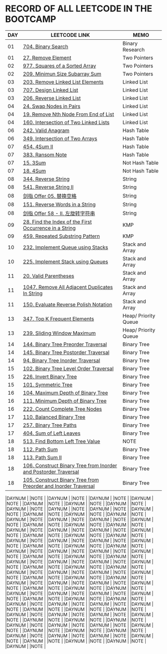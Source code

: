# RECORD OF ALL LEETCODE IN THE BOOTCAMP

| DAY |LEETCODE LINK | MEMO |
|  ----  | ----  | ----  |
|01|[704. Binary Search](https://leetcode.com/problems/binary-search/) |Binary Research |
|01 |[27. Remove Element](https://leetcode.com/problems/remove-element/)|Two Pointers |
|02 | [977. Squares of a Sorted Array](https://leetcode.com/problems/squares-of-a-sorted-array/)  |Two Pointers |
|02 |  [209. Minimun Size Subarray Sum](https://leetcode.com/problems/minimum-size-subarray-sum/submissions/) | Two Pointers |
|03 |  [203. Remove Linked List Elements](https://leetcode.com/problems/remove-linked-list-elements/) |Linked List |
|03 |[707. Design Linked List](https://leetcode.com/problems/design-linked-list/)|Linked List |
|03 |[206. Reverse Linked List](https://leetcode.com/problems/reverse-linked-list/)|Linked List |
|04 |[24. Swap Nodes in Pairs](https://leetcode.com/problems/swap-nodes-in-pairs/)|Linked List |
|04 |[19. Remove Nth Node From End of List](https://leetcode.com/problems/remove-nth-node-from-end-of-list/)|Linked List |
|04 |[160. Intersection of Two Linked Lists](https://leetcode.com/problems/intersection-of-two-linked-lists/)|Linked List |
|06 |[242. Valid Anagram](https://leetcode.com/problems/valid-anagram/)|Hash Table |
|06 |[349. Intersection of Two Arrays](https://leetcode.com/problems/intersection-of-two-arrays/)|Hash Table |
|07 |[454. 4Sum II](https://leetcode.com/problems/4sum-ii/)|Hash Table  |
|07 |[383. Ransom Note](https://leetcode.com/problems/ransom-note/)|Hash Table  |
|07 |[15. 3Sum](https://leetcode.com/problems/3sum/)|Not Hash Table  |
|07 |[18. 4Sum](https://leetcode.com/problems/4sum/)|Not Hash Table |
|08 |[344. Reverse String](https://leetcode.com/problems/reverse-string/description/)|String |
|08 |[541. Reverse String II](https://leetcode.com/problems/reverse-string-ii/)|String |
|08 |[剑指 Offer 05. 替换空格](https://leetcode.cn/problems/ti-huan-kong-ge-lcof/)|String |
|08 |[151. Reverse Words in a String](https://leetcode.com/problems/reverse-words-in-a-string/)|String |
|08 |[剑指 Offer 58 - II. 左旋转字符串](https://leetcode.cn/problems/zuo-xuan-zhuan-zi-fu-chuan-lcof/submissions/)|String |
|09 |[28. Find the Index of the First Occurrence in a String](https://leetcode.com/problems/find-the-index-of-the-first-occurrence-in-a-string/)|KMP |
|09 |[459. Repeated Substring Pattern](https://leetcode.com/problems/repeated-substring-pattern/description/)|KMP |
|10 |[232. Implement Queue using Stacks](https://leetcode.com/problems/implement-queue-using-stacks/)| Stack and Array |
|10 |[225. Implement Stack using Queues](https://leetcode.com/problems/implement-stack-using-queues/)|Stack and Array|
|11 |[20. Valid Parentheses](https://leetcode.com/problems/valid-parentheses/submissions/)|Stack and Array |
|11 |[1047. Remove All Adjacent Duplicates In String](https://leetcode.com/problems/remove-all-adjacent-duplicates-in-string/description/)|Stack and Array |
|11 |[150. Evaluate Reverse Polish Notation](https://leetcode.com/problems/evaluate-reverse-polish-notation/submissions/873136698/)|Stack and Array |
|13 |[347. Top K Frequent Elements](https://leetcode.com/problems/top-k-frequent-elements/)|Heap/ Priority Queue |
|13 |[239. Sliding Window Maximum](https://leetcode.com/problems/sliding-window-maximum/description/)|Heap/ Priority Queue |
|14 | [144. Binary Tree Preorder Traversal](https://leetcode.com/problems/binary-tree-preorder-traversal/)|Binary Tree|
|14 |[145. Binary Tree Postorder Traversal](https://leetcode.com/problems/binary-tree-postorder-traversal/)|Binary Tree |
|14 | [94. Binary Tree Inorder Traversal](https://leetcode.com/problems/binary-tree-inorder-traversal/)|Binary Tree |
|15 |[102. Binary Tree Level Order Traversal](https://leetcode.com/problems/binary-tree-level-order-traversal/description/)|Binary Tree |
|15 |[226. Invert Binary Tree](https://leetcode.com/problems/invert-binary-tree/description/)|Binary Tree |
|15 |[101. Symmetric Tree](https://leetcode.com/problems/symmetric-tree/)|Binary Tree |
|16 |[104. Maximum Depth of Binary Tree](https://leetcode.com/problems/maximum-depth-of-binary-tree/)|Binary Tree |
|16 | [111. Minimum Depth of Binary Tree](https://leetcode.com/problems/minimum-depth-of-binary-tree/)|Binary Tree |
|16 |[222. Count Complete Tree Nodes](https://leetcode.com/problems/count-complete-tree-nodes/)|Binary Tree |
|17 |[110. Balanced Binary Tree](https://leetcode.com/problems/balanced-binary-tree/discussion/)|Binary Tree |
|17 |[257. Binary Tree Paths](https://leetcode.com/problems/binary-tree-paths/)|Binary Tree |
|17 |[404. Sum of Left Leaves](https://leetcode.com/problems/sum-of-left-leaves/submissions/)|Binary Tree |
|18 | [513. Find Bottom Left Tree Value](https://leetcode.com/problems/find-bottom-left-tree-value/)|NOTE |
|18 |[112. Path Sum](https://leetcode.com/problems/path-sum/description/)|Binary Tree |
|18 |[113. Path Sum II](https://leetcode.com/problems/path-sum-ii/)|Binary Tree |
|18 | [106. Construct Binary Tree from Inorder and Postorder Traversal](https://leetcode.com/problems/construct-binary-tree-from-inorder-and-postorder-traversal/)|Binary Tree |
|18 |[105. Construct Binary Tree from Preorder and Inorder Traversal](https://leetcode.com/problems/construct-binary-tree-from-preorder-and-inorder-traversal/)|Binary Tree |

|DAYNUM |   |NOTE |
|DAYNUM |   |NOTE |
|DAYNUM |   |NOTE |
|DAYNUM |   |NOTE |
|DAYNUM |   |NOTE |
|DAYNUM |   |NOTE |
|DAYNUM |   |NOTE |
|DAYNUM |   |NOTE |
|DAYNUM |   |NOTE |
|DAYNUM |   |NOTE |
|DAYNUM |   |NOTE |
|DAYNUM |   |NOTE |
|DAYNUM |   |NOTE |
|DAYNUM |   |NOTE |
|DAYNUM |   |NOTE |
|DAYNUM |   |NOTE |
|DAYNUM |   |NOTE |
|DAYNUM |   |NOTE |
|DAYNUM |   |NOTE |
|DAYNUM |   |NOTE |
|DAYNUM |   |NOTE |
|DAYNUM |   |NOTE |
|DAYNUM |   |NOTE |
|DAYNUM |   |NOTE |
|DAYNUM |   |NOTE |
|DAYNUM |   |NOTE |
|DAYNUM |   |NOTE |
|DAYNUM |   |NOTE |
|DAYNUM |   |NOTE |
|DAYNUM |   |NOTE |
|DAYNUM |   |NOTE |
|DAYNUM |   |NOTE |
|DAYNUM |   |NOTE |
|DAYNUM |   |NOTE |
|DAYNUM |   |NOTE |
|DAYNUM |   |NOTE |
|DAYNUM |   |NOTE |
|DAYNUM |   |NOTE |
|DAYNUM |   |NOTE |
|DAYNUM |   |NOTE |
|DAYNUM |   |NOTE |
|DAYNUM |   |NOTE |
|DAYNUM |   |NOTE |
|DAYNUM |   |NOTE |
|DAYNUM |   |NOTE |
|DAYNUM |   |NOTE |
|DAYNUM |   |NOTE |
|DAYNUM |   |NOTE |
|DAYNUM |   |NOTE |
|DAYNUM |   |NOTE |
|DAYNUM |   |NOTE |
|DAYNUM |   |NOTE |
|DAYNUM |   |NOTE |
|DAYNUM |   |NOTE |
|DAYNUM |   |NOTE |
|DAYNUM |   |NOTE |
|DAYNUM |   |NOTE |
|DAYNUM |   |NOTE |
|DAYNUM |   |NOTE |
|DAYNUM |   |NOTE |
|DAYNUM |   |NOTE |
|DAYNUM |   |NOTE |
|DAYNUM |   |NOTE |
|DAYNUM |   |NOTE |
|DAYNUM |   |NOTE |
|DAYNUM |   |NOTE |
|DAYNUM |   |NOTE |
|DAYNUM |   |NOTE |
|DAYNUM |   |NOTE |
|DAYNUM |   |NOTE |
|DAYNUM |   |NOTE |
|DAYNUM |   |NOTE |
|DAYNUM |   |NOTE |
|DAYNUM |   |NOTE |
|DAYNUM |   |NOTE |
|DAYNUM |   |NOTE |
|DAYNUM |   |NOTE |
|DAYNUM |   |NOTE |
|DAYNUM |   |NOTE |
|DAYNUM |   |NOTE |
|DAYNUM |   |NOTE |
|DAYNUM |   |NOTE |
|DAYNUM |   |NOTE |
|DAYNUM |   |NOTE |
|DAYNUM |   |NOTE |
|DAYNUM |   |NOTE |
|DAYNUM |   |NOTE |
|DAYNUM |   |NOTE |
|DAYNUM |   |NOTE |
|DAYNUM |   |NOTE |
|DAYNUM |   |NOTE |
|DAYNUM |   |NOTE |
|DAYNUM |   |NOTE |
|DAYNUM |   |NOTE |
|DAYNUM |   |NOTE |
|DAYNUM |   |NOTE |
|DAYNUM |   |NOTE |
|DAYNUM |   |NOTE |
|DAYNUM |   |NOTE |


